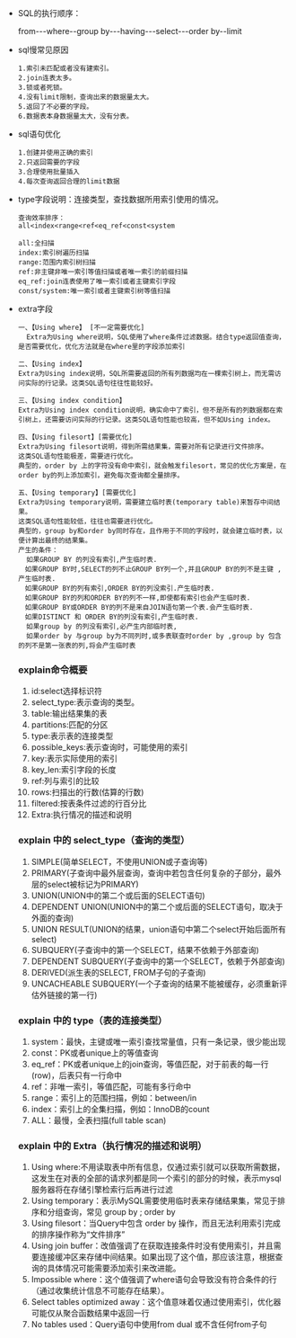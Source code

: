 - SQL的执行顺序：

  from---where--group by---having---select---order by--limit
  
- sql慢常见原因

  ```
  1.索引未匹配或者没有建索引。
  2.join连表太多。
  3.锁或者死锁。
  4.没有limit限制，查询出来的数据量太大。
  5.返回了不必要的字段。
  6.数据表本身数据量太大，没有分表。
  ```

- sql语句优化

  ```
  1.创建并使用正确的索引
  2.只返回需要的字段
  3.合理使用批量插入
  4.每次查询返回合理的limit数据
  ```

  



- type字段说明：连接类型，查找数据所用索引使用的情况。

  ```
  查询效率排序：
  all<index<range<ref<eq_ref<const<system
  
  all:全扫描
  index:索引树遍历扫描
  range:范围内索引树扫描
  ref:非主键非唯一索引等值扫描或者唯一索引的前缀扫描
  eq_ref:join连表使用了唯一索引或者主键索引字段
  const/system:唯一索引或者主键索引树等值扫描
  ```

- extra字段

  ```
  一、【Using where】 [不一定需要优化]
  	Extra为Using where说明，SQL使用了where条件过滤数据。结合type返回值查询，是否需要优化，优化方法就是在where里的字段添加索引
  	
  二、【Using index】
  Extra为Using index说明，SQL所需要返回的所有列数据均在一棵索引树上，而无需访问实际的行记录。这类SQL语句往往性能较好。
  
  三、【Using index condition】
  Extra为Using index condition说明，确实命中了索引，但不是所有的列数据都在索引树上，还需要访问实际的行记录。这类SQL语句性能也较高，但不如Using index。
  
  四、【Using filesort】[需要优化]
  Extra为Using filesort说明，得到所需结果集，需要对所有记录进行文件排序。
  这类SQL语句性能极差，需要进行优化。
  典型的，order by 上的字符没有命中索引，就会触发filesort，常见的优化方案是，在order by的列上添加索引，避免每次查询都全量排序。
  
  五、【Using temporary】[需要优化]
  Extra为Using temporary说明，需要建立临时表(temporary table)来暂存中间结果。
  这类SQL语句性能较低，往往也需要进行优化。
  典型的，group by和order by同时存在，且作用于不同的字段时，就会建立临时表，以便计算出最终的结果集。
  产生的条件：
  	如果GROUP BY 的列没有索引,产生临时表.
  　如果GROUP BY时,SELECT的列不止GROUP BY列一个,并且GROUP BY的列不是主键 ,产生临时表.
  　如果GROUP BY的列有索引,ORDER BY的列没索引.产生临时表.
  　如果GROUP BY的列和ORDER BY的列不一样,即使都有索引也会产生临时表.
  　如果GROUP BY或ORDER BY的列不是来自JOIN语句第一个表.会产生临时表.
  　如果DISTINCT 和 ORDER BY的列没有索引,产生临时表.
    如果group by 的列没有索引,必产生内部临时表,
    如果order by 与group by为不同列时,或多表联查时order by ,group by 包含的列不是第一张表的列,将会产生临时表
  
  ```
  

  
  
  
  
  
  
  
  <!--以下是bak部分（来源：https://github.com/tcistangchuan/LeetCode/blob/master/Rocket.md）-->
  
  ### explain命令概要
  
  1. id:select选择标识符
  2. select_type:表示查询的类型。
  3. table:输出结果集的表
  4. partitions:匹配的分区
  5. type:表示表的连接类型
  6. possible_keys:表示查询时，可能使用的索引
  7. key:表示实际使用的索引
  8. key_len:索引字段的长度
  9. ref:列与索引的比较
  10. rows:扫描出的行数(估算的行数)
  11. filtered:按表条件过滤的行百分比
  12. Extra:执行情况的描述和说明
  
  ### explain 中的 select_type（查询的类型）
  
  1. SIMPLE(简单SELECT，不使用UNION或子查询等)
  2. PRIMARY(子查询中最外层查询，查询中若包含任何复杂的子部分，最外层的select被标记为PRIMARY)
  3. UNION(UNION中的第二个或后面的SELECT语句)
  4. DEPENDENT UNION(UNION中的第二个或后面的SELECT语句，取决于外面的查询)
  5. UNION RESULT(UNION的结果，union语句中第二个select开始后面所有select)
  6. SUBQUERY(子查询中的第一个SELECT，结果不依赖于外部查询)
  7. DEPENDENT SUBQUERY(子查询中的第一个SELECT，依赖于外部查询)
  8. DERIVED(派生表的SELECT, FROM子句的子查询)
  9. UNCACHEABLE SUBQUERY(一个子查询的结果不能被缓存，必须重新评估外链接的第一行)
  
  ### explain 中的 type（表的连接类型）
  
  1. system：最快，主键或唯一索引查找常量值，只有一条记录，很少能出现
  2. const：PK或者unique上的等值查询
  3. eq_ref：PK或者unique上的join查询，等值匹配，对于前表的每一行(row)，后表只有一行命中
  4. ref：非唯一索引，等值匹配，可能有多行命中
  5. range：索引上的范围扫描，例如：between/in
  6. index：索引上的全集扫描，例如：InnoDB的count
  7. ALL：最慢，全表扫描(full table scan)
  
  ### explain 中的 Extra（执行情况的描述和说明）
  
  1. Using where:不用读取表中所有信息，仅通过索引就可以获取所需数据，这发生在对表的全部的请求列都是同一个索引的部分的时候，表示mysql服务器将在存储引擎检索行后再进行过滤
  2. Using temporary：表示MySQL需要使用临时表来存储结果集，常见于排序和分组查询，常见 group by ; order by
  3. Using filesort：当Query中包含 order by 操作，而且无法利用索引完成的排序操作称为“文件排序”
  4. Using join buffer：改值强调了在获取连接条件时没有使用索引，并且需要连接缓冲区来存储中间结果。如果出现了这个值，那应该注意，根据查询的具体情况可能需要添加索引来改进能。
  5. Impossible where：这个值强调了where语句会导致没有符合条件的行（通过收集统计信息不可能存在结果）。
  6. Select tables optimized away：这个值意味着仅通过使用索引，优化器可能仅从聚合函数结果中返回一行
  7. No tables used：Query语句中使用from dual 或不含任何from子句